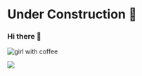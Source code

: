 # Under Construction 🔨

### Hi there 👋



![girl with coffee](https://media.giphy.com/media/iDvCzaRjNV61J5jtc0/giphy.gif)



<img src="https://github-readme-stats.vercel.app/api?username=jennisung&include_all_commits=true&count_private=true&show_icons=true&line_height=20&title_color=7A7ADB&icon_color=2234AE&text_color=D3D3D3&bg_color=0,000000,130F40">




<!-- ![Your Username's GitHub stats](https://github-readme-stats.vercel.app/api?username=jennisung&show_icons=true&theme=dark&bg_color=000000&title_color=ffffff&text_color=ffffff&icon_color=2234AE)
 -->
